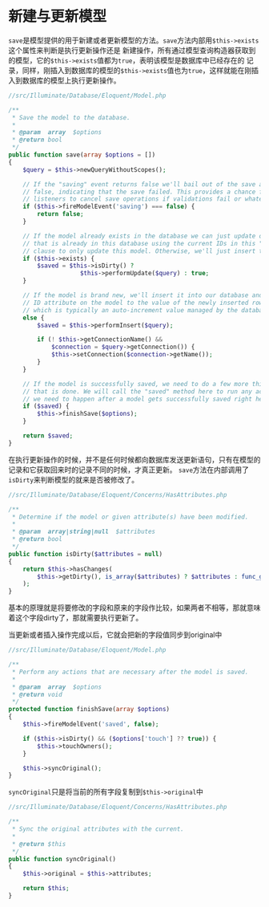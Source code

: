 # 新建与更新模型

`save`是模型提供的用于新建或者更新模型的方法。`save`方法内部用`$this->exists`这个属性来判断是执行更新操作还是
新建操作，所有通过模型查询构造器获取到的模型，它的`$this->exists`值都为`true`，表明该模型是数据库中已经存在的
记录，同样，刚插入到数据库的模型的`$this->exists`值也为`true`，这样就能在刚插入到数据库的模型上执行更新操作。

```php
//src/Illuminate/Database/Eloquent/Model.php

/**
 * Save the model to the database.
 *
 * @param  array  $options
 * @return bool
 */
public function save(array $options = [])
{
    $query = $this->newQueryWithoutScopes();

    // If the "saving" event returns false we'll bail out of the save and return
    // false, indicating that the save failed. This provides a chance for any
    // listeners to cancel save operations if validations fail or whatever.
    if ($this->fireModelEvent('saving') === false) {
        return false;
    }

    // If the model already exists in the database we can just update our record
    // that is already in this database using the current IDs in this "where"
    // clause to only update this model. Otherwise, we'll just insert them.
    if ($this->exists) {
        $saved = $this->isDirty() ?
                    $this->performUpdate($query) : true;
    }

    // If the model is brand new, we'll insert it into our database and set the
    // ID attribute on the model to the value of the newly inserted row's ID
    // which is typically an auto-increment value managed by the database.
    else {
        $saved = $this->performInsert($query);

        if (! $this->getConnectionName() &&
            $connection = $query->getConnection()) {
            $this->setConnection($connection->getName());
        }
    }

    // If the model is successfully saved, we need to do a few more things once
    // that is done. We will call the "saved" method here to run any actions
    // we need to happen after a model gets successfully saved right here.
    if ($saved) {
        $this->finishSave($options);
    }

    return $saved;
}
```

在执行更新操作的时候，并不是任何时候都向数据库发送更新语句，只有在模型的记录和它获取回来时的记录不同的时候，才真正更新。
`save`方法在内部调用了`isDirty`来判断模型的就来是否被修改了。

```php
//src/Illuminate/Database/Eloquent/Concerns/HasAttributes.php

/**
 * Determine if the model or given attribute(s) have been modified.
 *
 * @param  array|string|null  $attributes
 * @return bool
 */
public function isDirty($attributes = null)
{
    return $this->hasChanges(
        $this->getDirty(), is_array($attributes) ? $attributes : func_get_args()
    );
}
```

基本的原理就是将要修改的字段和原来的字段作比较，如果两者不相等，那就意味着这个字段dirty了，那就需要执行更新了。

当更新或者插入操作完成以后，它就会把新的字段值同步到original中

```php
//src/Illuminate/Database/Eloquent/Model.php

/**
 * Perform any actions that are necessary after the model is saved.
 *
 * @param  array  $options
 * @return void
 */
protected function finishSave(array $options)
{
    $this->fireModelEvent('saved', false);

    if ($this->isDirty() && ($options['touch'] ?? true)) {
        $this->touchOwners();
    }

    $this->syncOriginal();
}
```

`syncOriginal`只是将当前的所有字段复制到`$this->original`中

```php
//src/Illuminate/Database/Eloquent/Concerns/HasAttributes.php

/**
 * Sync the original attributes with the current.
 *
 * @return $this
 */
public function syncOriginal()
{
    $this->original = $this->attributes;

    return $this;
}
```
